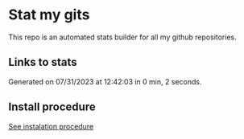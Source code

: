 # Stat my gits

This repo is an automated stats builder for all my github repositories.

## Links to stats


Generated on 07/31/2023 at 12:42:03 in 0 min, 2 seconds.

## Install procedure

[See instalation procedure](./src/install.md)
